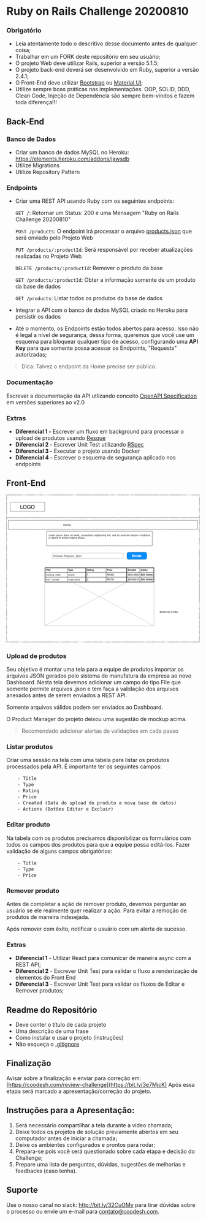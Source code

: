 # Ruby on Rails Challenge 20200810

### Obrigatório
 
- Leia atentamente todo o descritivo desse documento antes de qualquer coisa;
- Trabalhar em um FORK deste repositório em seu usuário;
- O projeto Web deve utilizar Rails, superior a versão 5.1.5;
- O projeto back-end deverá ser desenvolvido em Ruby, superior a versão 2.4.1;
- O Front-End deve utilizar [Bootstrap](https://getbootstrap.com/) ou [Material UI](https://material-ui.com);
- Utilize sempre boas práticas nas implementações. OOP, SOLID, DDD, Clean Code, Injeção de Dependência são sempre bem-vindos e fazem toda diferença!!!


## Back-End
 
### Banco de Dados
 
- Criar um banco de dados MySQL no Heroku: https://elements.heroku.com/addons/jawsdb
- Utilize Migrations
- Utilize Repository Pattern

### Endpoints

- Criar uma REST API usando Ruby com os seguintes endpoints:
     
    `GET /`: Retornar um Status: 200 e uma Mensagem "Ruby on Rails Challenge 20200810"
    
    `POST /products`: O endpoint irá processar o arquivo [products.json](products.json) que será enviado pelo Projeto Web
    
    `PUT /products/:productId`: Será responsável por receber atualizações realizadas no Projeto Web
    
    `DELETE /products/:productId`: Remover o produto da base
    
    `GET /products/:productId`: Obter a informação somente de um produto da base de dados

    `GET /products`: Listar todos os produtos da base de dados

- Integrar a API com o banco de dados MySQL criado no Heroku para persistir os dados
- Até o momento, os Endpoints estão todos abertos para acesso. Isso não é legal a nível de segurança, dessa forma, queremos que você use um esquema para bloquear qualquer tipo de acesso, configurando
uma **API Key** para que somente possa acessar os Endpoints, "Requests" autorizadas;

> Dica: Talvez o endpoint da Home precise ser público.

### Documentação

Escrever a documentação da API utlizando conceito [OpenAPI Specification](https://github.com/OAI/OpenAPI-Specification) em versões superiores ao v2.0

### Extras

- **Diferencial 1 -** Escrever um fluxo em background para processar o upload de produtos usando [Resque](https://github.com/resque/resque) 
- **Diferencial 2 -** Escrever Unit Test utilizando [RSpec](https://rspec.info/)
- **Diferencial 3 -** Executar o projeto usando Docker
- **Diferencial 4 -** Escrever o esquema de segurança aplicado nos endpoints 
 
## Front-End
 
![Home](assets/images/home.png)

### Upload de produtos
 
Seu objetivo é montar uma tela para a equipe de produtos importar os arquivos JSON gerados pelo sistema de manufatura da empresa ao novo Dashboard. 
Nesta tela devemos adicionar um campo do tipo File que somente permite arquivos .json e tem faça a validação dos arquivos anexados antes de serem enviados a REST API. 

Somente arquivos válidos podem ser enviados ao Dashboard. 

O Product Manager do projeto deixou uma sugestão de mockup acima.

> Recomendado adicionar alertas de validações em cada passo

 
### Listar produtos
 
Criar uma sessão na tela com uma tabela para listar os produtos processados pela API. É importante ter os seguintes campos:
 
        - Title
        - Type
        - Rating
        - Price
        - Created (Data do upload do produto a nova base de datos)
        - Actions (Botões Editar e Excluir)
 
### Editar produto
 
Na tabela com os produtos precisamos disponibilizar os formulários com todos os campos dos produtos para que a equipe possa editá-los. 
Fazer validação de alguns campos obrigatórios:

        - Title
        - Type
        - Price
 
### Remover produto
 
Antes de completar a ação de remover produto, devemos perguntar ao usuário se ele realmente 
quer realizar a ação. Para evitar a remoção de produtos de maneira indesejada. 

Após remover com êxito, notificar o usuário com um alerta de sucesso. 

### Extras

- **Diferencial 1** - Utilizar React para comunicar de maneira async com a REST API;
- **Diferencial 2** - Escrever Unit Test para validar o fluxo a renderização de elementos do Front End
- **Diferencial 3** - Escrever Unit Test para validar os fluxos de Editar e Remover produtos;
 
## Readme do Repositório
 
- Deve conter o título de cada projeto
- Uma descrição de uma frase
- Como instalar e usar o projeto (instruções)
- Não esqueça o [.gitignore](https://www.toptal.com/developers/gitignore)
 
## Finalização 

Avisar sobre a finalização e enviar para correção em: [https://coodesh.com/review-challenge](https://bit.ly/3e7MjcK) 
Após essa etapa será marcado a apresentação/correção do projeto.

## Instruções para a Apresentação: 

1. Será necessário compartilhar a tela durante a vídeo chamada;
2. Deixe todos os projetos de solução previamente abertos em seu computador antes de iniciar a chamada;
3. Deixe os ambientes configurados e prontos para rodar; 
4. Prepara-se pois você será questionado sobre cada etapa e decisão do Challenge;
5. Prepare uma lista de perguntas, dúvidas, sugestões de melhorias e feedbacks (caso tenha).


## Suporte

Use o nosso canal no slack: http://bit.ly/32CuOMy para tirar dúvidas sobre o processo ou envie um e-mail para contato@coodesh.com. 





